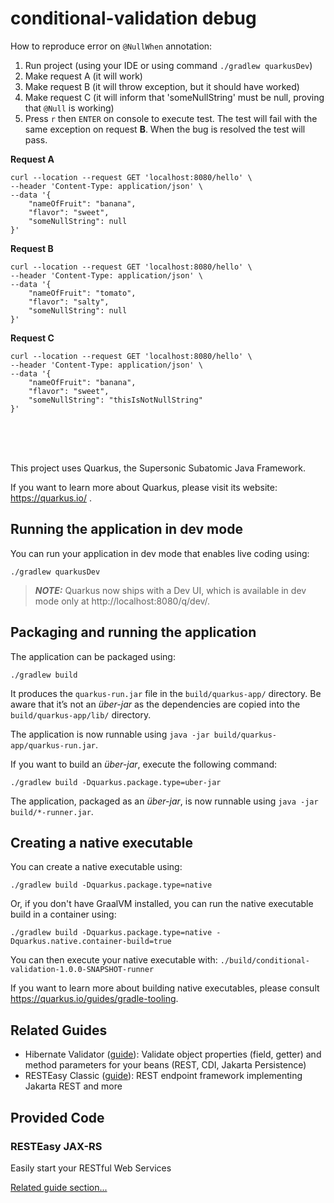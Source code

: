 # conditional-validation debug

How to reproduce error on `@NullWhen` annotation:

1. Run project (using your IDE or using command `./gradlew quarkusDev`)
2. Make request A (it will work)
3. Make request B (it will throw exception, but it should have worked)
4. Make request C (it will inform that 'someNullString' must be null, proving that `@Null` is working)
5. Press `r` then `ENTER` on console to execute test. The test will fail with the same exception on request **B**. When the bug is resolved the test will pass.

**Request A**
```
curl --location --request GET 'localhost:8080/hello' \
--header 'Content-Type: application/json' \
--data '{
    "nameOfFruit": "banana",
    "flavor": "sweet",
    "someNullString": null
}'
```

**Request B**
```
curl --location --request GET 'localhost:8080/hello' \
--header 'Content-Type: application/json' \
--data '{
    "nameOfFruit": "tomato",
    "flavor": "salty",
    "someNullString": null
}'
```

**Request C**
```
curl --location --request GET 'localhost:8080/hello' \
--header 'Content-Type: application/json' \
--data '{
    "nameOfFruit": "banana",
    "flavor": "sweet",
    "someNullString": "thisIsNotNullString"
}'
```
<br>
<br>
<br>
  
This project uses Quarkus, the Supersonic Subatomic Java Framework.

If you want to learn more about Quarkus, please visit its website: https://quarkus.io/ .

## Running the application in dev mode

You can run your application in dev mode that enables live coding using:
```shell script
./gradlew quarkusDev
```

> **_NOTE:_**  Quarkus now ships with a Dev UI, which is available in dev mode only at http://localhost:8080/q/dev/.

## Packaging and running the application

The application can be packaged using:
```shell script
./gradlew build
```
It produces the `quarkus-run.jar` file in the `build/quarkus-app/` directory.
Be aware that it’s not an _über-jar_ as the dependencies are copied into the `build/quarkus-app/lib/` directory.

The application is now runnable using `java -jar build/quarkus-app/quarkus-run.jar`.

If you want to build an _über-jar_, execute the following command:
```shell script
./gradlew build -Dquarkus.package.type=uber-jar
```

The application, packaged as an _über-jar_, is now runnable using `java -jar build/*-runner.jar`.

## Creating a native executable

You can create a native executable using: 
```shell script
./gradlew build -Dquarkus.package.type=native
```

Or, if you don't have GraalVM installed, you can run the native executable build in a container using: 
```shell script
./gradlew build -Dquarkus.package.type=native -Dquarkus.native.container-build=true
```

You can then execute your native executable with: `./build/conditional-validation-1.0.0-SNAPSHOT-runner`

If you want to learn more about building native executables, please consult https://quarkus.io/guides/gradle-tooling.

## Related Guides

- Hibernate Validator ([guide](https://quarkus.io/guides/validation)): Validate object properties (field, getter) and method parameters for your beans (REST, CDI, Jakarta Persistence)
- RESTEasy Classic ([guide](https://quarkus.io/guides/resteasy)): REST endpoint framework implementing Jakarta REST and more

## Provided Code

### RESTEasy JAX-RS

Easily start your RESTful Web Services

[Related guide section...](https://quarkus.io/guides/getting-started#the-jax-rs-resources)
